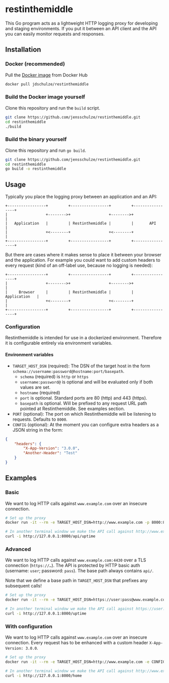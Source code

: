 # restinthemiddle

This Go program acts as a lightweight HTTP logging proxy for developing and staging environments. If you put it between an API client and the API you can easily monitor requests and responses.

## Installation

### Docker (recommended)

Pull the [Docker image](https://hub.docker.com/repository/docker/jdschulze/restinthemiddle) from Docker Hub

```bash
docker pull jdschulze/restinthemiddle
```

### Build the Docker image yourself

Clone this repository and run the `build` script.

```bash
git clone https://github.com/jensschulze/restinthemiddle.git
cd restinthemiddle
./build
```

### Build the binary yourself

Clone this repository and run `go build`.

```bash
git clone https://github.com/jensschulze/restinthemiddle.git
cd restinthemiddle
go build -o restinthemiddle
```

## Usage

Typically you place the logging proxy between an application and an API:

```text
+-----------------+         +-----------------+         +-----------------+
|                 +-------->+                 +-------->+                 |
|   Application   |         | Restinthemiddle |         |       API       |
|                 +<--------+                 +<--------+                 |
+-----------------+         +-----------------+         +-----------------+
```

But there are cases where it makes sense to place it between your browser and the application. For example you could want to add custom headers to every request (kind of an off-label use, because no logging is needed):

```text
+-----------------+         +-----------------+         +-----------------+
|                 +-------->+                 +-------->+                 |
|     Browser     |         | Restinthemiddle |         |   Application   |
|                 +<--------+                 +<--------+                 |
+-----------------+         +-----------------+         +-----------------+
```

### Configuration

Restinthemiddle is intended for use in a dockerized environment. Therefore it is configurable entirely via environment variables.

#### Environment variables

* `TARGET_HOST_DSN` (required): The DSN of the target host in the form `schema://username:password@hostname:port/basepath`.
  * `schema` (required) is `http` or `https`
  * `username:password@` is optional and will be evaluated only if both values are set.
  * `hostname` (required)
  * `port` is optional. Standard ports are 80 (http) and 443 (https).
  * `basepath` is optional. Will be prefixed to any request URL path pointed at Restinthemiddle. See examples section.
* `PORT` (optional): The port on which Restinthemiddle will be listening to requests. Defaults to `8000`.
* `CONFIG` (optional): At the moment you can configure extra headers as a JSON string in the form:

```json
{
    "headers": {
        "X-App-Version": "3.0.0",
        "Another-Header": "Test"
    }
}
```

## Examples

### Basic

We want to log HTTP calls against `www.example.com` over an insecure connection.

```bash
# Set up the proxy
docker run -it --rm -e TARGET_HOST_DSN=http://www.example.com -p 8000:8000 jdschulze/restinthemiddle

# In another terminal window we make the API call against http://www.example.com/api/uptime
curl -i http://127.0.0.1:8000/api/uptime
```

### Advanced

We want to log HTTP calls against `www.example.com:4430` over a TLS connection (`https://…`). The API is protected by HTTP basic auth (username: `user`; password: `pass`). The base path always contains `api/`.

Note that we define a base path in `TARGET_HOST_DSN` that prefixes any subsequent calls!

```bash
# Set up the proxy
docker run -it --rm -e TARGET_HOST_DSN=https://user:pass@www.example.com:4430/api -p 8000:8000 jdschulze/restinthemiddle

# In another terminal window we make the API call against https://user:pass@www.example.com:4430/api/uptime
curl -i http://127.0.0.1:8000/uptime
```

### With configuration

We want to log HTTP calls against `www.example.com` over an insecure connection. Every request has to be enhanced with a custom header `X-App-Version: 3.0.0`.

```bash
# Set up the proxy
docker run -it --rm -e TARGET_HOST_DSN=http://www.example.com -e CONFIG='{"headers":{"X-App-Version":"3.0.0"}}' -p 8000:8000 jdschulze/restinthemiddle:latest

# In another terminal window we make the API call against http://www.example.com/home
curl -i http://127.0.0.1:8000/home
```
